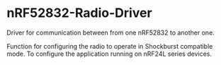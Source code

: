 # nRF52832-Radio-Driver
Driver for communication between from one nRF52832 to another one.

Function for configuring the radio to operate in Shockburst compatible mode.
To configure the application running on nRF24L series devices.



